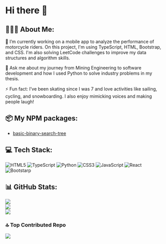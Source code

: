 # Hi there 👋

## 👩🏻‍💻 About Me:
🔭 I’m currently working on a mobile app to analyze the performance of motorcycle riders. On this project, I'm using TypeScript, HTML, Bootstrap, and CSS. I'm also solving LeetCode challenges to improve my data structures and algorithm skills.

💬 Ask me about my journey from Mining Engineering to software development and how I used Python to solve industry problems in my thesis.

⚡ Fun fact: I’ve been skating since I was 7 and love activities like sailing, cycling, and snowboarding. I also enjoy mimicking voices and making people laugh!

## 📦 My NPM packages:
- [basic-binary-search-tree](https://www.npmjs.com/package/basic-binary-search-tree)

## 💻 Tech Stack:
![HTML5](https://img.shields.io/badge/html5-%23E34F26.svg?style=for-the-badge&logo=html5&logoColor=white) ![TypeScript](https://img.shields.io/badge/typescript-%23007ACC.svg?style=for-the-badge&logo=typescript&logoColor=white) ![Python](https://img.shields.io/badge/python-3670A0?style=for-the-badge&logo=python&logoColor=ffdd54) ![CSS3](https://img.shields.io/badge/css3-%231572B6.svg?style=for-the-badge&logo=css3&logoColor=white) ![JavaScript](https://img.shields.io/badge/javascript-%23323330.svg?style=for-the-badge&logo=javascript&logoColor=%23F7DF1E) ![React](https://img.shields.io/badge/react-%2320232a.svg?style=for-the-badge&logo=react&logoColor=%2361DAFB) ![Bootstarp](https://img.shields.io/badge/Bootstrap-563D7C?style=for-the-badge&logo=bootstrap&logoColor=white)

## 📊 GitHub Stats:
![](https://github-readme-stats.vercel.app/api?username=BusraTemizyurek&theme=gotham&hide_border=true&include_all_commits=true&count_private=true)<br/>
![](https://github-readme-streak-stats.herokuapp.com/?user=BusraTemizyurek&theme=gotham&hide_border=true)<br/>
![](https://github-readme-stats.vercel.app/api/top-langs/?username=BusraTemizyurek&theme=gotham&hide_border=true&include_all_commits=true&count_private=true&layout=compact)

### 🔝 Top Contributed Repo
![](https://github-contributor-stats.vercel.app/api?username=BusraTemizyurek&limit=5&theme=dark&combine_all_yearly_contributions=true)

